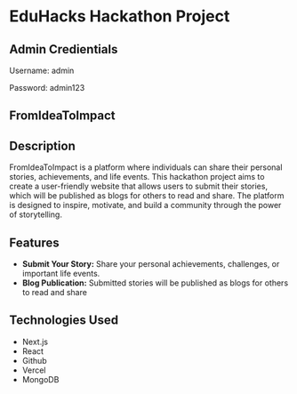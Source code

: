 # EduHacks Hackathon Project


## Admin Credientials
Username: admin

Password: admin123



## FromIdeaToImpact

## Description

FromIdeaToImpact is a platform where individuals can share their personal stories, achievements, and life events. This hackathon project aims to create a user-friendly website that allows users to submit their stories, which will be published as blogs for others to read and share. The platform is designed to inspire, motivate, and build a community through the power of storytelling.

## Features

- **Submit Your Story:** Share your personal achievements, challenges, or important life events.
- **Blog Publication:** Submitted stories will be published as blogs for others to read and share

## Technologies Used

- Next.js
- React
- Github
- Vercel
- MongoDB 

